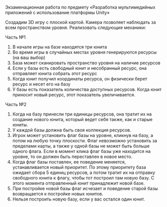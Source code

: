 Экзаменационная работа по предмету «Разработка мультимедийных приложений с использование платформы Unity»

Создадим 3D игру с плоской картой. Камера позволяет наблюдать за всем пространством уровня. Реализовать следующие механики:

Часть №1

1. В начале игры на базе находятся три юнита
2. Во время игры в случайных местах уровня генерируются ресурсы (на ваш выбор)
3. База может сканировать пространство уровня на наличие ресурсов
4. Если у базы есть свободный юнит и несобранный ресурс, она отправляет юнита собрать этот ресурс
5. Когда юнит получил координаты ресурса, он физически берет ресурс и несет его на базу
6. У базы есть показатель количества доступных ресурсов. Когда юнит приносит новый ресурс, этот показатель увеличивается.

Часть №2

1. Когда на базу принесли три единицы ресурсов, она тратит их на создание нового юнита, который ведет себя также, как и старые юниты.
2. У каждой базы должна быть своя коллекция ресурсов.
3. Игрок может установить флаг базы на уровне, кликнув на базу, а потом на любую точку плоскости. Флаг невозможно установить за пределами карты, а также у одной базы не может быть больше одного флага. Если в момент клика флаг базы уже находится на уровне, то он должен быть переставлен в новое место.
4. Когда флаг базы поставлен, ее поведение меняется, устанавливается новый приоритет. По этому приоритету база ожидает сбора 5 единиц ресурсов, а потом тратит их на отправку свободного юнита к флагу, чтобы тот построил там новую базу. С этого момента отправленный юнит принадлежит новой базе.
5. При постройке новой базы флаг исчезает и поведение старой базы возвращается к постройке новых юнитов.
6. Нельзя построить новую базу, если у вас остался один юнит.
